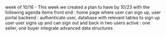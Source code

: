 week of 10/16 - 
This week we created a plan to have by 10/23 with the following agenda items 
front end : home page where user can sign up, user portal 
backend : authenticate user, database with relevant tables to sign up user 
user signs up and can sign out and back in 
two users active : one seller, one buyer 
integrate advanced data structures